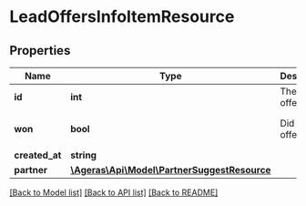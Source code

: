 # LeadOffersInfoItemResource

## Properties
Name | Type | Description | Notes
------------ | ------------- | ------------- | -------------
**id** | **int** | The offers&#39;s id. | [optional] 
**won** | **bool** | Did this offer win | [optional] [default to false]
**created_at** | **string** |  | [optional] 
**partner** | [**\Ageras\Api\Model\PartnerSuggestResource**](PartnerSuggestResource.md) |  | [optional] 

[[Back to Model list]](../README.md#documentation-for-models) [[Back to API list]](../README.md#documentation-for-api-endpoints) [[Back to README]](../README.md)


